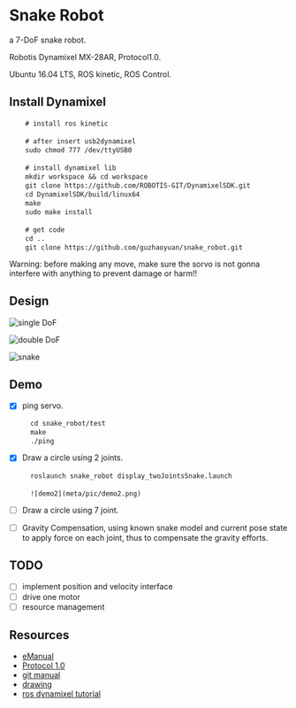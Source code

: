 # Snake Robot

a 7-DoF snake robot.

Robotis Dynamixel MX-28AR, Protocol1.0.

Ubuntu 16.04 LTS, ROS kinetic, ROS Control.

## Install Dynamixel

		# install ros kinetic

		# after insert usb2dynamixel
		sudo chmod 777 /dev/ttyUSB0
		
		# install dynamixel lib
		mkdir workspace && cd workspace
		git clone https://github.com/ROBOTIS-GIT/DynamixelSDK.git
		cd DynamixelSDK/build/linux64
		make
		sudo make install
		
		# get code
		cd ..
		git clone https://github.com/guzhaoyuan/snake_robot.git
	

Warning: before making any move, make sure the sorvo is not gonna interfere with anything to prevent damage or harm!!

## Design

![single DoF](meta/gif/single.gif)

![double DoF](meta/gif/double.gif)

![snake](meta/gif/snake.gif)

## Demo

- [x] ping servo.

		cd snake_robot/test
		make
		./ping

- [x] Draw a circle using 2 joints.

		roslaunch snake_robot display_twoJointsSnake.launch 

		![demo2](meta/pic/demo2.png)

- [ ] Draw a circle using 7 joint.
- [ ] Gravity Compensation, using known snake model and current pose state to apply force on each joint, thus to compensate the gravity efforts.

## TODO

- [ ] implement position and velocity interface
- [ ] drive one motor
- [ ] resource management

## Resources

- [eManual](http://support.robotis.com/en/product/actuator/dynamixel/mx_series/mx-28(2.0).htm)
- [Protocol 1.0](https://github.com/ROBOTIS-GIT/DynamixelSDK)
- [git manual](https://github.com/ROBOTIS-GIT/emanual/blob/master/docs/en/dxl/mx/mx-28-2.md)
- [drawing](https://github.com/ROBOTIS-GIT/emanual/blob/master/docs/en/dxl/mx/mx-28-2.md#drawings)
- [ros dynamixel tutorial](http://wiki.ros.org/dynamixel_controllers/Tutorials/Creating%20a%20joint%20torque%20controller)